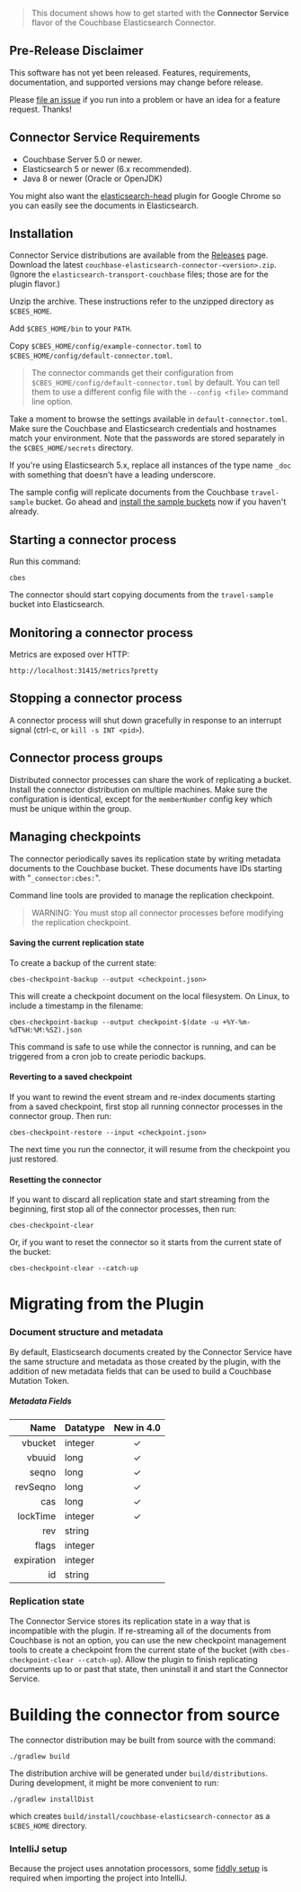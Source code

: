 >This document shows how to get started with the **Connector Service** flavor of the Couchbase Elasticsearch Connector.

## Pre-Release Disclaimer

This software has not yet been released. Features, requirements, documentation,
and supported versions may change before release.

Please [file an issue](https://github.com/couchbaselabs/couchbase-elasticsearch-connector/issues)
if you run into a problem or have an idea for a feature request. Thanks!

## Connector Service Requirements

* Couchbase Server 5.0 or newer.
* Elasticsearch 5 or newer (6.x recommended).
* Java 8 or newer (Oracle or OpenJDK)

You might also want the [elasticsearch-head](https://github.com/mobz/elasticsearch-head) plugin for
Google Chrome so you can easily see the documents in Elasticsearch.

## Installation

Connector Service distributions are available from the [Releases](https://github.com/couchbaselabs/elasticsearch-transport-couchbase/releases) page.
Download the latest `couchbase-elasticsearch-connector-<version>.zip`. (Ignore the `elasticsearch-transport-couchbase` files; those are for the plugin flavor.) 

Unzip the archive. These instructions refer to the unzipped directory as `$CBES_HOME`.

Add `$CBES_HOME/bin` to your `PATH`.
 
Copy `$CBES_HOME/config/example-connector.toml` to
`$CBES_HOME/config/default-connector.toml`.

> The connector commands get their configuration from `$CBES_HOME/config/default-connector.toml` by default.
You can tell them to use a different config file with the `--config <file>` command line option.

Take a moment to browse the settings available in `default-connector.toml`. Make sure
the Couchbase and Elasticsearch credentials and hostnames match your environment.
Note that the passwords are stored separately in the `$CBES_HOME/secrets` directory.

If you're using Elasticsearch 5.x, replace all instances of the type name `_doc` with something that
doesn't have a leading underscore.

The sample config will replicate documents from the Couchbase `travel-sample` bucket. 
Go ahead and
[install the sample buckets](https://developer.couchbase.com/documentation/server/current/settings/install-sample-buckets.html)
now if you haven't already.

## Starting a connector process

Run this command:

    cbes

The connector should start copying documents from the `travel-sample` bucket into Elasticsearch.

## Monitoring a connector process

Metrics are exposed over HTTP:

    http://localhost:31415/metrics?pretty


## Stopping a connector process

A connector process will shut down gracefully in response to an interrupt signal
(ctrl-c, or `kill -s INT <pid>`).


## Connector process groups

Distributed connector processes can share the work of replicating a bucket.
Install the connector distribution on multiple machines.
Make sure the configuration is identical, except for the `memberNumber` config key
which must be unique within the group.


## Managing checkpoints

The connector periodically saves its replication state by writing metadata documents to the
Couchbase bucket. These documents have IDs starting with "`_connector:cbes:`".

Command line tools are provided to manage the replication checkpoint.

> WARNING: You must stop all connector processes before modifying the replication checkpoint.

#### Saving the current replication state

To create a backup of the current state:

    cbes-checkpoint-backup --output <checkpoint.json>

This will create a checkpoint document on the local filesystem. On Linux, to include a timestamp in the filename: 

    cbes-checkpoint-backup --output checkpoint-$(date -u +%Y-%m-%dT%H:%M:%SZ).json

This command is safe to use while the connector is running,
and can be triggered from a cron job to create periodic backups. 


#### Reverting to a saved checkpoint

If you want to rewind the event stream and re-index documents starting from a saved checkpoint,
first stop all running connector processes in the connector group.
Then run:

    cbes-checkpoint-restore --input <checkpoint.json>

The next time you run the connector, it will resume from the checkpoint you just restored. 

#### Resetting the connector

If you want to discard all replication state and start streaming from the beginning,
first stop all of the connector processes, then run:

    cbes-checkpoint-clear
    
Or, if you want to reset the connector so it starts from the
current state of the bucket:

    cbes-checkpoint-clear --catch-up


# Migrating from the Plugin

### Document structure and metadata

By default, Elasticsearch documents created by the Connector Service have the same
structure and metadata as those created by the plugin, with the addition
of new metadata fields that can be used to build a Couchbase Mutation Token.

##### Metadata Fields

|  Name      | Datatype | New in 4.0  
------------:|:---------|:-----:
| vbucket    | integer  | ✓ 
| vbuuid     | long     | ✓
| seqno      | long     | ✓ 
| revSeqno   | long     | ✓
| cas        | long     | ✓
| lockTime   | integer  | ✓
| rev        | string   | 
| flags      | integer  | 
| expiration | integer  | 
| id         | string   | 


### Replication state

The Connector Service stores its replication state in a way that is incompatible
with the plugin. If re-streaming all of the documents from Couchbase is not
an option, you can use the new checkpoint management tools to create a
checkpoint from the current state of the bucket (with `cbes-checkpoint-clear --catch-up`).
Allow the plugin to finish replicating documents up to or past that state,
then uninstall it and start the Connector Service.


# Building the connector from source

The connector distribution may be built from source with the command:
    
    ./gradlew build

The distribution archive will be generated under `build/distributions`.
During development, it might be more convenient to run:

    ./gradlew installDist
    
which creates `build/install/couchbase-elasticsearch-connector` as a `$CBES_HOME` directory.    

### IntelliJ setup  
Because the project uses annotation processors, some [fiddly setup](INTELLIJ-SETUP.md) is required when importing the project into IntelliJ.
